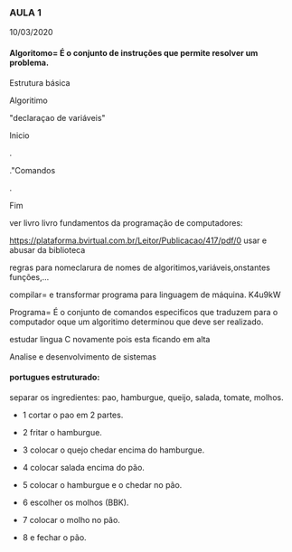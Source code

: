 ### AULA 1

10/03/2020



#### Algoritomo= É o conjunto de instruções que permite resolver um problema.
Estrutura básica

Algoritimo <nome>
   
   "declaraçao de variáveis"
   
  Inicio
  
  .
  
  ."Comandos
  
  .
  
  Fim
  
 ver livro livro fundamentos da programação de computadores:
 
   https://plataforma.bvirtual.com.br/Leitor/Publicacao/417/pdf/0
  usar e abusar da biblioteca
  
regras para nomeclarura de nomes de algoritimos,variáveis,onstantes funções,...

compilar= e transformar programa para linguagem de máquina.
K4u9kW

















Programa= É o conjunto de comandos especificos que traduzem para o computador oque um algoritimo determinou que deve ser realizado.

estudar lingua C novamente pois esta ficando em alta


Analise e desenvolvimento de sistemas

#### portugues estruturado:
separar os ingredientes: pao, hamburgue, queijo, salada, tomate, molhos.

- 1 cortar o pao em 2 partes.

- 2 fritar o hamburgue.

- 3 colocar o quejo chedar encima do hamburgue.

- 4 colocar salada encima do pão.

- 5 colocar o hamburgue e o chedar no pão.

- 6 escolher os molhos (BBK).   

- 7 colocar o molho no pão.

- 8 e fechar o pão.

